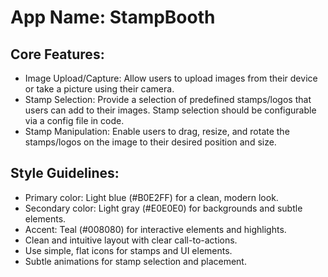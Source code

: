 # **App Name**: StampBooth

## Core Features:

- Image Upload/Capture: Allow users to upload images from their device or take a picture using their camera.
- Stamp Selection: Provide a selection of predefined stamps/logos that users can add to their images.  Stamp selection should be configurable via a config file in code.
- Stamp Manipulation: Enable users to drag, resize, and rotate the stamps/logos on the image to their desired position and size.

## Style Guidelines:

- Primary color: Light blue (#B0E2FF) for a clean, modern look.
- Secondary color: Light gray (#E0E0E0) for backgrounds and subtle elements.
- Accent: Teal (#008080) for interactive elements and highlights.
- Clean and intuitive layout with clear call-to-actions.
- Use simple, flat icons for stamps and UI elements.
- Subtle animations for stamp selection and placement.